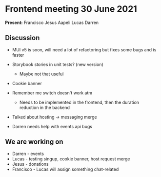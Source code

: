 # Frontend meeting 30 June 2021

**Present:** Francisco Jesus Aapeli Lucas Darren

## Discussion

- MUI v5 is soon, will need a lot of refactoring but fixes some bugs and is faster

- Storybook stories in unit tests? (new version)
  - Maybe not that useful

- Cookie banner

- Remember me switch doesn't work atm
  - Needs to be implemented in the frontend, then the duration reduction in the backend
  
- Talked about hosting -> messaging merge

- Darren needs help with events api bugs

## We are working on

- Darren - events
- Lucas - testing singup, cookie banner, host request merge
- Jesus - donations
- Francisco - Lucas will assign something chat-related
